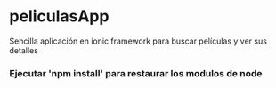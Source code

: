 # peliculasApp
Sencilla aplicación en ionic framework para buscar películas y ver sus detalles
### Ejecutar 'npm install' para restaurar los modulos de node
